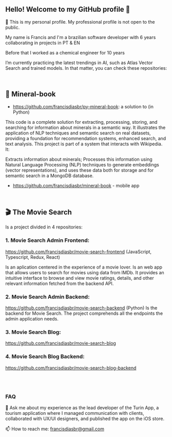 ## Hello! Welcome to my GitHub profile 👋

👐 This is my personal profile. My professional profile is not open to the public.



My name is Francis and I'm a brazilian software developer with 6 years collaborating in projects in PT & EN

Before that I worked as a chemical engineer for 10 years
  
I’m currently practicing the latest trendings in AI, such as Atlas Vector Search and trained models. In that matter, you can check these repositories:

<br/>

## 🔮 Mineral-book
- https://github.com/francisdiasbr/py-mineral-book: a solution to (in Python)

This code is a complete solution for extracting, processing, storing, and searching for information about minerals in a semantic way. It illustrates the application of NLP techniques and semantic search on real datasets, providing a foundation for recommendation systems, enhanced search, and text analysis.
This project is part of a system that interacts with Wikipedia. It:

Extracts information about minerals;
Processes this information using Natural Language Processing (NLP) techniques to generate embeddings (vector representations), and uses these data both for storage and for semantic search in a MongoDB database.


- https://github.com/francisdiasbr/mineral-book - mobile app


<br/>

## 🎬 The Movie Search
Is a project divided in 4 repositories:

### 1. Movie Search Admin Frontend:
https://github.com/francisdiasbr/movie-search-frontend (JavaScript, Typescript, Redux, React)

Is an aplication centered in the experience of a movie lover. Is an web app that allows users to search for movies using data from IMDb. It provides an intuitive interface to browse and view movie ratings, details, and other relevant information fetched from the backend API.

### 2. Movie Search Admin Backend:
https://github.com/francisdiasbr/movie-search-backend (Python)
Is the backend for Movie Search. The project comprehends all the endpoints the admin application needs.

### 3. Movie Search Blog:
https://github.com/francisdiasbr/movie-search-blog

### 4. Movie Search Blog Backend:
https://github.com/francisdiasbr/movie-search-blog-backend


<br/><br/>

  ### FAQ
  💬 Ask me about my experience as the lead developer of the Turin App, a tourism application where I managed communication with clients, collaborated with UX/UI designers, and published the app on the iOS store.

  📫 How to reach me: francisdiasbr@gmail.com

